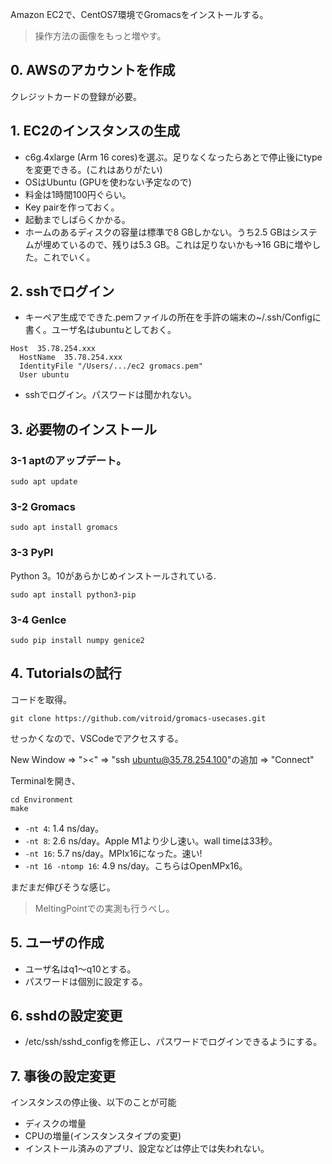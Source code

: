 Amazon EC2で、CentOS7環境でGromacsをインストールする。

> 操作方法の画像をもっと増やす。

## 0. AWSのアカウントを作成

クレジットカードの登録が必要。

## 1. EC2のインスタンスの生成

* c6g.4xlarge (Arm 16 cores)を選ぶ。足りなくなったらあとで停止後にtypeを変更できる。(これはありがたい)
* OSはUbuntu (GPUを使わない予定なので)
* 料金は1時間100円ぐらい。
* Key pairを作っておく。
* 起動までしばらくかかる。
* ホームのあるディスクの容量は標準で8 GBしかない。うち2.5 GBはシステムが埋めているので、残りは5.3 GB。これは足りないかも→16 GBに増やした。これでいく。

## 2. sshでログイン

* キーペア生成でできた.pemファイルの所在を手許の端末の~/.ssh/Configに書く。ユーザ名はubuntuとしておく。
```
Host  35.78.254.xxx
  HostName  35.78.254.xxx
  IdentityFile "/Users/.../ec2 gromacs.pem"
  User ubuntu
```
* sshでログイン。パスワードは聞かれない。

## 3. 必要物のインストール

### 3-1 aptのアップデート。
```
sudo apt update
```

### 3-2 Gromacs
```
sudo apt install gromacs
```

### 3-3 PyPI
Python 3。10があらかじめインストールされている.
```
sudo apt install python3-pip
```

### 3-4 GenIce
```
sudo pip install numpy genice2
```

## 4. Tutorialsの試行

コードを取得。
```
git clone https://github.com/vitroid/gromacs-usecases.git
```

せっかくなので、VSCodeでアクセスする。

New Window =>  "><" => "ssh ubuntu@35.78.254.100"の追加 => "Connect"

Terminalを開き、
```
cd Environment
make
```

* `-nt 4`: 1.4 ns/day。
* `-nt 8`: 2.6 ns/day。Apple M1より少し速い。wall timeは33秒。
* `-nt 16`: 5.7 ns/day。MPIx16になった。速い!
* `-nt 16 -ntomp 16`: 4.9 ns/day。こちらはOpenMPx16。

まだまだ伸びそうな感じ。

> MeltingPointでの実測も行うべし。

## 5. ユーザの作成

* ユーザ名はq1〜q10とする。
* パスワードは個別に設定する。

## 6. sshdの設定変更

* /etc/ssh/sshd_configを修正し、パスワードでログインできるようにする。

## 7. 事後の設定変更

インスタンスの停止後、以下のことが可能

* ディスクの増量
* CPUの増量(インスタンスタイプの変更)
* インストール済みのアプリ、設定などは停止では失われない。
